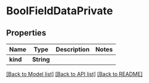 # BoolFieldDataPrivate

## Properties

Name | Type | Description | Notes
------------ | ------------- | ------------- | -------------
**kind** | **String** |  | 

[[Back to Model list]](../README.md#documentation-for-models) [[Back to API list]](../README.md#documentation-for-api-endpoints) [[Back to README]](../README.md)


